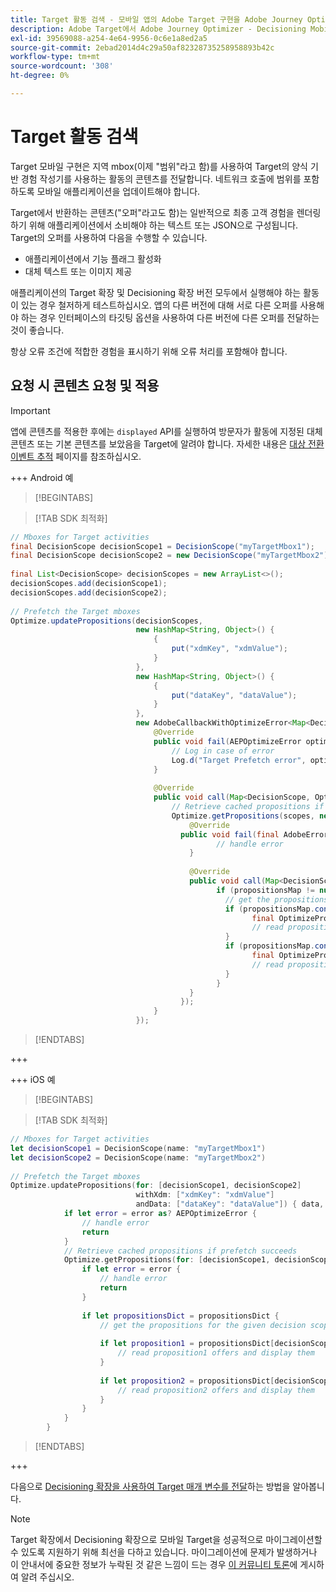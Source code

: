 ```yaml
---
title: Target 활동 검색 - 모바일 앱의 Adobe Target 구현을 Adobe Journey Optimizer - Decisioning 확장으로 마이그레이션합니다.
description: Adobe Target에서 Adobe Journey Optimizer - Decisioning Mobile 확장 기능으로 마이그레이션할 때 Adobe Target 활동을 검색하는 방법을 알아봅니다.
exl-id: 39569088-a254-4e64-9956-0c6e1a8ed2a5
source-git-commit: 2ebad2014d4c29a50af82328735258958893b42c
workflow-type: tm+mt
source-wordcount: '308'
ht-degree: 0%

---
```


# Target 활동 검색

Target 모바일 구현은 지역 mbox(이제 &quot;범위&quot;라고 함)를 사용하여 Target의 양식 기반 경험 작성기를 사용하는 활동의 콘텐츠를 전달합니다. 네트워크 호출에 범위를 포함하도록 모바일 애플리케이션을 업데이트해야 합니다.

Target에서 반환하는 콘텐츠(&quot;오퍼&quot;라고도 함)는 일반적으로 최종 고객 경험을 렌더링하기 위해 애플리케이션에서 소비해야 하는 텍스트 또는 JSON으로 구성됩니다. Target의 오퍼를 사용하여 다음을 수행할 수 있습니다.

* 애플리케이션에서 기능 플래그 활성화
* 대체 텍스트 또는 이미지 제공

애플리케이션의 Target 확장 및 Decisioning 확장 버전 모두에서 실행해야 하는 활동이 있는 경우 철저하게 테스트하십시오. 앱의 다른 버전에 대해 서로 다른 오퍼를 사용해야 하는 경우 인터페이스의 타깃팅 옵션을 사용하여 다른 버전에 다른 오퍼를 전달하는 것이 좋습니다.

항상 오류 조건에 적합한 경험을 표시하기 위해 오류 처리를 포함해야 합니다.


## 요청 시 콘텐츠 요청 및 적용

>[!IMPORTANT]
>
>앱에 콘텐츠를 적용한 후에는 `displayed` API를 실행하여 방문자가 활동에 지정된 대체 콘텐츠 또는 기본 콘텐츠를 보았음을 Target에 알려야 합니다. 자세한 내용은 [대상 전환 이벤트 추적](track-events.md) 페이지를 참조하십시오.


+++ Android 예

>[!BEGINTABS]

>[!TAB SDK 최적화]

```Java
// Mboxes for Target activities
final DecisionScope decisionScope1 = DecisionScope("myTargetMbox1");
final DecisionScope decisionScope2 = new DecisionScope("myTargetMbox2");
 
final List<DecisionScope> decisionScopes = new ArrayList<>();
decisionScopes.add(decisionScope1);
decisionScopes.add(decisionScope2);
 
// Prefetch the Target mboxes
Optimize.updatePropositions(decisionScopes,
                            new HashMap<String, Object>() {
                                {
                                    put("xdmKey", "xdmValue");
                                }
                            },
                            new HashMap<String, Object>() {
                                {
                                    put("dataKey", "dataValue");
                                }
                            },
                            new AdobeCallbackWithOptimizeError<Map<DecisionScope, OptimizeProposition>>() {
                                @Override
                                public void fail(AEPOptimizeError optimizeError) {
                                    // Log in case of error
                                    Log.d("Target Prefetch error", optimizeError.title);
                                }
 
                                @Override
                                public void call(Map<DecisionScope, OptimizeProposition> propositionsMap) {
                                    // Retrieve cached propositions if prefetch succeeds
                                    Optimize.getPropositions(scopes, new AdobeCallbackWithError<Map<DecisionScope, OptimizeProposition>>() {
                                        @Override
                                      public void fail(final AdobeError adobeError) {
                                              // handle error
                                        }
 
                                        @Override
                                        public void call(Map<DecisionScope, OptimizeProposition> propositionsMap) {
                                              if (propositionsMap != null && !propositionsMap.isEmpty()) {
                                                // get the propositions for the given decision scopes
                                                if (propositionsMap.contains(decisionScope1)) {
                                                      final OptimizeProposition proposition1 = propsMap.get(decisionScope1)
                                                      // read proposition1 offers and display them
                                                }
                                                if (propositionsMap.contains(decisionScope2)) {
                                                      final OptimizeProposition proposition2 = propsMap.get(decisionScope2)
                                                      // read proposition2 offers and display them
                                                }
                                              }
                                        }
                                      });
                                }
                            });
```

>[!ENDTABS]

+++

+++ iOS 예

>[!BEGINTABS]

>[!TAB SDK 최적화]

```Swift
// Mboxes for Target activities
let decisionScope1 = DecisionScope(name: "myTargetMbox1")
let decisionScope2 = DecisionScope(name: "myTargetMbox2")
 
// Prefetch the Target mboxes
Optimize.updatePropositions(for: [decisionScope1, decisionScope2]
                            withXdm: ["xdmKey": "xdmValue"]
                            andData: ["dataKey": "dataValue"]) { data, error in
            if let error = error as? AEPOptimizeError {
                // handle error
                return
            }
            // Retrieve cached propositions if prefetch succeeds
            Optimize.getPropositions(for: [decisionScope1, decisionScope2]) { propositionsDict, error in
                if let error = error {
                    // handle error
                    return
                }
 
                if let propositionsDict = propositionsDict {
                    // get the propositions for the given decision scopes
 
                    if let proposition1 = propositionsDict[decisionScope1] {
                        // read proposition1 offers and display them
                    }
 
                    if let proposition2 = propositionsDict[decisionScope2] {
                        // read proposition2 offers and display them
                    }
                }
            }
        }
```

>[!ENDTABS]

+++



다음으로 [Decisioning 확장을 사용하여 Target 매개 변수를 전달](send-parameters.md)하는 방법을 알아봅니다.

>[!NOTE]
>
>Target 확장에서 Decisioning 확장으로 모바일 Target을 성공적으로 마이그레이션할 수 있도록 지원하기 위해 최선을 다하고 있습니다. 마이그레이션에 문제가 발생하거나 이 안내서에 중요한 정보가 누락된 것 같은 느낌이 드는 경우 [이 커뮤니티 토론](https://experienceleaguecommunities.adobe.com/t5/adobe-experience-platform-data/tutorial-discussion-migrate-adobe-target-to-mobile-sdk-on-edge/m-p/747484?profile.language=ko#M625)에 게시하여 알려 주십시오.

